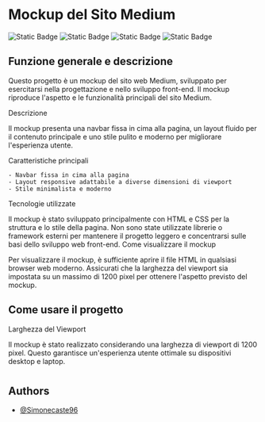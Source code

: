 # Mockup del Sito Medium
![Static Badge](https://img.shields.io/badge/HTML5-E34F26?logo=html5&logoColor=white)
![Static Badge](https://img.shields.io/badge/CSS-1572B6?logo=css3&logoColor=white)
![Static Badge](https://img.shields.io/badge/JavaScript-F7DF1E?logo=javascript&logoColor=white)
![Static Badge](https://img.shields.io/badge/Version-1.0.0-blue)

## Funzione generale e descrizione

Questo progetto è un mockup del sito web Medium, sviluppato per esercitarsi nella progettazione e nello sviluppo front-end. Il mockup riproduce l'aspetto e le funzionalità principali del sito Medium.

Descrizione

Il mockup presenta una navbar fissa in cima alla pagina, un layout fluido per il contenuto principale e uno stile pulito e moderno per migliorare l'esperienza utente.

Caratteristiche principali

    - Navbar fissa in cima alla pagina
    - Layout responsive adattabile a diverse dimensioni di viewport
    - Stile minimalista e moderno

Tecnologie utilizzate

Il mockup è stato sviluppato principalmente con HTML e CSS per la struttura e lo stile della pagina. Non sono state utilizzate librerie o framework esterni per mantenere il progetto leggero e concentrarsi sulle basi dello sviluppo web front-end.
Come visualizzare il mockup

Per visualizzare il mockup, è sufficiente aprire il file HTML in qualsiasi browser web moderno. Assicurati che la larghezza del viewport sia impostata su un massimo di 1200 pixel per ottenere l'aspetto previsto del mockup.

## Come usare il progetto

Larghezza del Viewport

Il mockup è stato realizzato considerando una larghezza di viewport di 1200 pixel. Questo garantisce un'esperienza utente ottimale su dispositivi desktop e laptop.

#
## Authors

-   [@Simonecaste96](https://github.com/Simonecaste96)
